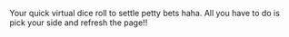 Your quick virtual dice roll to settle petty bets haha.
All you have to do is pick your side and refresh the page!!
